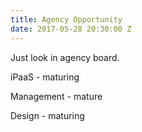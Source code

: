 ```yaml
---
title: Agency Opportunity
date: 2017-05-28 20:30:00 Z
---
```


Just look in agency board.

iPaaS - maturing

Management - mature

Design - maturing

